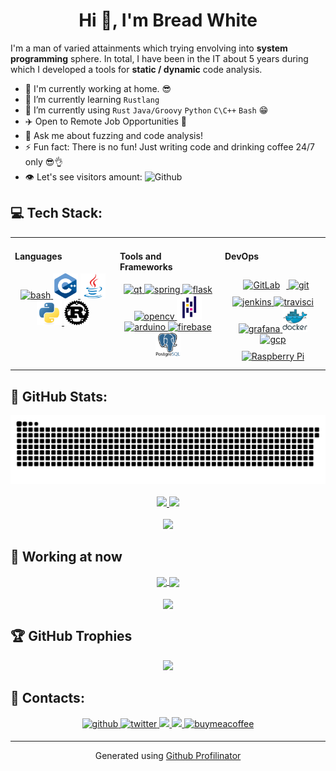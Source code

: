 <h1 align="center">Hi 👋, I'm Bread White</h1>

I'm a man of varied attainments which trying envolving into **system programming** sphere. In total, I have been in the IT about 5 years during which I developed a tools for **static / dynamic** code analysis.

- 🌈  I'm currently working at home. 😎
- 🌱  I’m currently learning `Rustlang`
- 🤔  I’m currently using `Rust` `Java/Groovy` `Python` `C\C++` `Bash` 😁
- ✈️  Open to Remote Job Opportunities 🍻
- 💬  Ask me about fuzzing and code analysis!
- ⚡   Fun fact: There is no fun! Just writing code and drinking coffee 24/7 only 😎👌
- 👁️  Let's see visitors amount: ![Github](https://komarev.com/ghpvc/?username=breadrock1&style=plastic)


## 💻 Tech Stack:

<table><tr><td valign="top" width="33%">

#### Languages
<div align="center">  
  <a href="https://www.gnu.org/software/bash/" target="_blank" rel="noreferrer"> 
  <img src="https://www.vectorlogo.zone/logos/gnu_bash/gnu_bash-icon.svg" alt="bash" width="40" height="40"/> 
  </a> 

  <a href="https://www.w3schools.com/cpp/" target="_blank" rel="noreferrer"> 
  <img src="https://raw.githubusercontent.com/devicons/devicon/master/icons/cplusplus/cplusplus-original.svg" alt="cplusplus" width="40" height="40"/> 
  </a>

  <a href="https://www.java.com" target="_blank" rel="noreferrer"> 
  <img src="https://raw.githubusercontent.com/devicons/devicon/master/icons/java/java-original.svg" alt="java" width="40" height="40"/> 
  </a>

  <a href="https://www.python.org" target="_blank" rel="noreferrer"> 
  <img src="https://raw.githubusercontent.com/devicons/devicon/master/icons/python/python-original.svg" alt="python" width="40" height="40"/> 
  </a> 

  <a href="https://www.rust-lang.org" target="_blank" rel="noreferrer"> 
  <img src="https://raw.githubusercontent.com/devicons/devicon/master/icons/rust/rust-plain.svg" alt="rust" width="40" height="40"/> 
  </a>
</div>

</td><td valign="top" width="33%">

#### Tools and Frameworks
<div align="center">
  <a href="https://www.qt.io/" target="_blank" rel="noreferrer"> 
  <img src="https://upload.wikimedia.org/wikipedia/commons/0/0b/Qt_logo_2016.svg" alt="qt" width="40" height="40"/> 
  </a> 

  <a href="https://spring.io/" target="_blank" rel="noreferrer"> 
  <img src="https://www.vectorlogo.zone/logos/springio/springio-icon.svg" alt="spring" width="40" height="40"/> 
  </a> 

  <a href="https://flask.palletsprojects.com/" target="_blank" rel="noreferrer"> 
  <img src="https://www.vectorlogo.zone/logos/pocoo_flask/pocoo_flask-icon.svg" alt="flask" width="40" height="40"/> 
  </a>

  <a href="https://opencv.org/" target="_blank" rel="noreferrer"> 
  <img src="https://www.vectorlogo.zone/logos/opencv/opencv-icon.svg" alt="opencv" width="40" height="40"/> 
  </a> 

  <a href="https://pandas.pydata.org/" target="_blank" rel="noreferrer"> 
  <img src="https://raw.githubusercontent.com/devicons/devicon/2ae2a900d2f041da66e950e4d48052658d850630/icons/pandas/pandas-original.svg" alt="pandas" width="40" height="40"/> 
  </a>
  
  <a href="https://www.arduino.cc/" target="_blank" rel="noreferrer"> 
  <img src="https://cdn.worldvectorlogo.com/logos/arduino-1.svg" alt="arduino" width="40" height="40"/> 
  </a>
  
  <a href="https://firebase.google.com/" target="_blank" rel="noreferrer"> 
  <img src="https://www.vectorlogo.zone/logos/firebase/firebase-icon.svg" alt="firebase" width="40" height="40"/> 
  </a>

  <a href="https://www.postgresql.org" target="_blank" rel="noreferrer"> 
  <img src="https://raw.githubusercontent.com/devicons/devicon/master/icons/postgresql/postgresql-original-wordmark.svg" alt="postgresql" width="40" height="40"/> 
  </a>
</div>

</td><td valign="top" width="33%">

#### DevOps
<div align="center">
  <a href="https://about.gitlab.com/" target="_blank">
  <img style="margin: 10px" src="https://profilinator.rishav.dev/skills-assets/gitlab.svg" alt="GitLab" height="50" />
  </a>

  <a href="https://git-scm.com/" target="_blank" rel="noreferrer"> 
  <img src="https://www.vectorlogo.zone/logos/git-scm/git-scm-icon.svg" alt="git" width="40" height="40"/> 
  </a> 

  <a href="https://www.jenkins.io" target="_blank" rel="noreferrer"> 
  <img src="https://www.vectorlogo.zone/logos/jenkins/jenkins-icon.svg" alt="jenkins" width="40" height="40"/> 
  </a>

  <a href="https://travis-ci.org" target="_blank" rel="noreferrer"> 
  <img src="https://www.vectorlogo.zone/logos/travis-ci/travis-ci-icon.svg" alt="travisci" width="40" height="40"/> 
  </a>

  <a href="https://grafana.com" target="_blank" rel="noreferrer"> 
  <img src="https://www.vectorlogo.zone/logos/grafana/grafana-icon.svg" alt="grafana" width="40" height="40"/> 
  </a>

  <a href="https://www.docker.com/" target="_blank" rel="noreferrer"> 
  <img src="https://raw.githubusercontent.com/devicons/devicon/master/icons/docker/docker-original-wordmark.svg" alt="docker" width="40" height="40"/> 
  </a> 

  <a href="https://cloud.google.com" target="_blank" rel="noreferrer"> 
  <img src="https://www.vectorlogo.zone/logos/google_cloud/google_cloud-icon.svg" alt="gcp" width="40" height="40"/> 
  </a>

  <a href="https://www.raspberrypi.org/" target="_blank">
  <img style="margin: 10px" src="https://profilinator.rishav.dev/skills-assets/raspberrypi.png" alt="Raspberry Pi" height="50" />
  </a>
</div>

</td></tr></table>


## 🧮 GitHub Stats:

<div align="center">
  <a href="https://raw.githubusercontent.com/breadrock1/breadrock1/output/github-contribution-grid-snake.svg" rel="noreferrer">
  <img src="https://raw.githubusercontent.com/breadrock1/breadrock1/output/github-contribution-grid-snake.svg" />
  </a>
</div>

</br>

<div align="center">
  <a href="https://github-readme-stats.vercel.app/api?username=breadrock1&show_icons=true&locale=en" rel="noreferrer">
  <img src="https://github-readme-stats.vercel.app/api?username=breadrock1&show_icons=true&locale=en" width="380" />
  </a>
  
  <a href="https://github-readme-streak-stats.herokuapp.com/?user=breadrock1&show_icons=true&locale=en" rel="noreferrer">
  <img src="https://github-readme-streak-stats.herokuapp.com/?user=breadrock1&show_icons=true&locale=en" width="400" />
  </a>
</div>

</br>

<div align="center">
  <a href="https://github-readme-stats-git-masterrstaa-rickstaa.vercel.app/api/top-langs/?username=breadrock1&hide=Jupyter%20Notebook&hide_border=true&layout=compact" rel="noreferrer" />
  <img src="https://github-readme-stats-git-masterrstaa-rickstaa.vercel.app/api/top-langs/?username=breadrock1&hide=Jupyter%20Notebook&hide_border=true&layout=compact" width="320" />
  </a>
</div>


## 🏡 Working at now

<div align="center">
  <a href="https://github.com/breadrock1/CVLDetector">
  <img align="center" src="https://github-readme-stats-git-masterrstaa-rickstaa.vercel.app/api/pin/?username=breadrock1&repo=CVLDetector&theme=buefy" />
  </a>
  
  <a href="https://github.com/breadrock1/rlisp">
  <img align="center" src="https://github-readme-stats-git-masterrstaa-rickstaa.vercel.app/api/pin/?username=breadrock1&repo=rlisp&theme=buefy" />
  </a>
</div>

</br>

<div align="center">
  <a href="https://github.com/breadrock1/simplify-decorators">
  <img align="center" src="https://github-readme-stats-git-masterrstaa-rickstaa.vercel.app/api/pin/?username=breadrock1&repo=simplify-decorators&theme=buefy" />
  </a>
</div>


## 🏆 GitHub Trophies

<div align="center">
  <img src="https://github-profile-trophy.vercel.app/?username=breadrock1&theme=radical&no-frame=false&no-bg=true&margin-w=4" />
</div>


## 📩 Contacts:

<div align="center" width=100>
  <a href="https://github.com/breadrock1" target="_blank">
  <img src=https://img.shields.io/badge/github-breadrock1-%2324292e.svg?&style=plastic&logo=github&logoColor=white alt=github style="margin-bottom: 5px;" />
  </a>
  
  <a href="https://twitter.com/breadrock1" target="_blank">
  <img src=https://img.shields.io/badge/twitter-breadrock1-%2300acee.svg?&style=plastic&logo=twitter&logoColor=white alt=twitter style="margin-bottom: 5px;" />
  </a>
  
  <a href="https://t.me/sudo_udo" target="_blank">
  <img src="https://img.shields.io/badge/Telegram-@sudo_udo-33A8E3?&style=plastic&logo=telegram&logoColor=white alt=twitter style="margin-bottom: 5px;" />
  </a>
  
  <a href="mailto:breadrock1@gmail.com?Subject=What's up bro!" target="_blank">
  <img src="https://img.shields.io/badge/Gmail-breadrock1-D14836?style=plastic&logo=gmail&logoColor=white alt=twitter style="margin-bottom: 5px;" />
  </a>
  
  <a href="https://www.buymeacoffee.com/breadrock1Y" target="_blank" style="display: inline-block;">
  <img src="https://img.shields.io/badge/Donate-Buy%20Me%20A%20Coffee-orange.svg?style=plastic&logo=buymeacoffee" alt="buymeacoffee" />
  </a>
</div>


---
<div align="center">Generated using <a href="https://profilinator.rishav.dev/" target="_blank">Github Profilinator</a></div>
